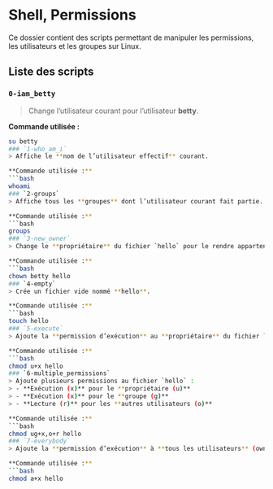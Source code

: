 # Shell, Permissions

Ce dossier contient des scripts permettant de manipuler les permissions, les utilisateurs et les groupes sur Linux.

## Liste des scripts

### `0-iam_betty`
> Change l’utilisateur courant pour l’utilisateur **betty**.

**Commande utilisée :**
```bash
su betty
### `1-who_am_i`
> Affiche le **nom de l’utilisateur effectif** courant.

**Commande utilisée :**
```bash
whoami
### `2-groups`
> Affiche tous les **groupes** dont l’utilisateur courant fait partie.

**Commande utilisée :**
```bash
groups
### `3-new_owner`
> Change le **propriétaire** du fichier `hello` pour le rendre appartenant à l’utilisateur **betty**.

**Commande utilisée :**
```bash
chown betty hello
### `4-empty`
> Crée un fichier vide nommé **hello**.

**Commande utilisée :**
```bash
touch hello
### `5-execute`
> Ajoute la **permission d’exécution** au **propriétaire** du fichier `hello`.

**Commande utilisée :**
```bash
chmod u+x hello
### `6-multiple_permissions`
> Ajoute plusieurs permissions au fichier `hello` :
> - **Exécution (x)** pour le **propriétaire (u)**  
> - **Exécution (x)** pour le **groupe (g)**  
> - **Lecture (r)** pour les **autres utilisateurs (o)**

**Commande utilisée :**
```bash
chmod ug+x,o+r hello
### `7-everybody`
> Ajoute la **permission d’exécution** à **tous les utilisateurs** (owner, group, others) pour le fichier `hello`.

**Commande utilisée :**
```bash
chmod a+x hello

